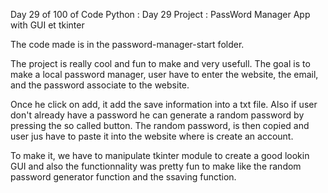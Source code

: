 Day 29 of 100 of Code Python :
Day 29 Project : PassWord Manager App with GUI et tkinter

The code made is in the password-manager-start folder.

The project is really cool and fun to make and very usefull.
The goal is to make a local password manager, user have to enter the website, the email, and the password associate to the website.

Once he click on add, it add the save information into a txt file.
Also if user don't already have a password he can generate a random password by pressing the so called button.
The random password, is then copied and user jus have to paste it into the website where is create an account.

To make it, we have to manipulate tkinter module to create a good lookin GUI and also the functionnality was pretty fun to make like the random password generator function and the ssaving function.
